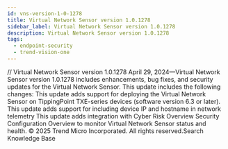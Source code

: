 ```yaml
---
id: vns-version-1-0-1278
title: Virtual Network Sensor version 1.0.1278
sidebar_label: Virtual Network Sensor version 1.0.1278
description: Virtual Network Sensor version 1.0.1278
tags:
  - endpoint-security
  - trend-vision-one
---
```


/*<![CDATA[*/ $('#title').html($('meta[name=map-description]').attr('content')); /*]]>*/ Virtual Network Sensor version 1.0.1278 April 29, 2024—Virtual Network Sensor version 1.0.1278 includes enhancements, bug fixes, and security updates for the Virtual Network Sensor. This update includes the following changes: This update adds support for deploying the Virtual Network Sensor on TippingPoint TXE-series devices (software version 6.3 or later). This update adds support for including device IP and hostname in network telemetry This update adds integration with Cyber Risk Overview Security Configuration Overview to monitor Virtual Network Sensor status and health. © 2025 Trend Micro Incorporated. All rights reserved.Search Knowledge Base